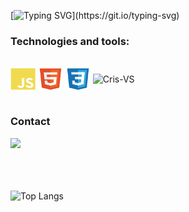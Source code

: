 [![Typing SVG](https://readme-typing-svg.herokuapp.com?font=Fira+Code&duration=3000&pause=1000&color=13B500&width=435&lines=Welcome+to+my+Github+profile!;Hi%2C+everyone!+I'm+Caio+C%C3%A9sar.)](https://git.io/typing-svg)

### Technologies and tools:

<div style="display: inline_block"><br>
  <img align="center" alt="Cris-Js" height="35" width="40" src="https://raw.githubusercontent.com/devicons/devicon/master/icons/javascript/javascript-plain.svg">
  <img align="center" alt="Cris-HTML" height="35" width="40" src="https://raw.githubusercontent.com/devicons/devicon/master/icons/html5/html5-original.svg">
  <img align="center" alt="Cris-CSS" height="35" width="40" src="https://raw.githubusercontent.com/devicons/devicon/master/icons/css3/css3-original.svg">    
  <img align="center" alt="Cris-VS" height="35" width="40" src="https://cdn.jsdelivr.net/gh/devicons/devicon/icons/vscode/vscode-original.svg">
</div><br>
    
### Contact

<div> 
  <a href="mailto:ccsdnsc@gmail.com"><img src="https://img.shields.io/badge/-Gmail-%23333?style=for-the-badge&logo=gmail&logoColor=white" target="_blank"></a>
</div>
<br>
<br>
<br>

![Top Langs](https://github-readme-stats.vercel.app/api/top-langs/?username=caiocsdn&layout=compact)
